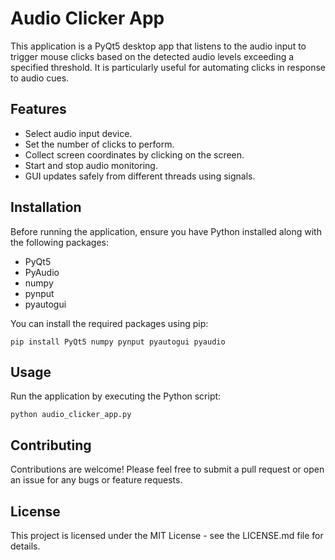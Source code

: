 
# Audio Clicker App

This application is a PyQt5 desktop app that listens to the audio input to trigger mouse clicks based on the detected audio levels exceeding a specified threshold. It is particularly useful for automating clicks in response to audio cues.

## Features

- Select audio input device.
- Set the number of clicks to perform.
- Collect screen coordinates by clicking on the screen.
- Start and stop audio monitoring.
- GUI updates safely from different threads using signals.

## Installation

Before running the application, ensure you have Python installed along with the following packages:
- PyQt5
- PyAudio
- numpy
- pynput
- pyautogui

You can install the required packages using pip:

```
pip install PyQt5 numpy pynput pyautogui pyaudio
```

## Usage

Run the application by executing the Python script:

```
python audio_clicker_app.py
```

## Contributing

Contributions are welcome! Please feel free to submit a pull request or open an issue for any bugs or feature requests.

## License

This project is licensed under the MIT License - see the LICENSE.md file for details.
